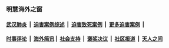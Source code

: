 
### 明慧海外之窗

####  [武汉肺炎](indexes/365.md?t=01120300) &nbsp;|&nbsp;  [迫害案例综述](indexes/328.md?t=01120300) &nbsp;|&nbsp; [迫害致死案例](indexes/277.md?t=01120300)  &nbsp;|&nbsp; [更多迫害案例](indexes/81.md?t=01120300)  &nbsp;|&nbsp; 
####  [时事评论](indexes/251.md?t=01120300) &nbsp;|&nbsp; [海外简讯](indexes/245.md?t=01120300)&nbsp;|&nbsp;  [社会支持](indexes/140.md?t=01120300) &nbsp;|&nbsp; [褒奖决议](indexes/282.md?t=01120300) &nbsp;|&nbsp; [社区报道](indexes/91.md?t=01120300)  &nbsp;|&nbsp; [天人之间](indexes/78.md?t=01120300) 

